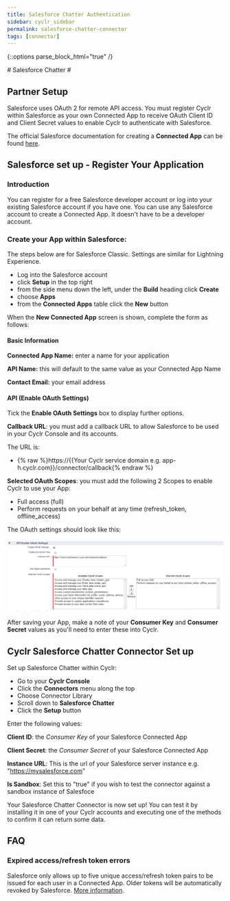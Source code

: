 ```yaml
---
title: Salesforce Chatter Authentication
sidebar: cyclr_sidebar
permalink: salesforce-chatter-connector
tags: [connector]
---
```

{::options parse_block_html="true" /}
<section class="card py-5 my-5">
# Salesforce Chatter #

Partner Setup
-------------

Salesforce uses OAuth 2 for remote API access. You must register Cyclr within Salesforce as your own Connected App to receive OAuth Client ID and Client Secret values to enable Cyclr to authenticate with Salesforce.

The official Salesforce documentation for creating a **Connected App** can be found [here](https://help.salesforce.com/articleView?id=connected_app_create.htm).

**Salesforce set up - Register Your Application**
-------------------------------------------------

### **Introduction**

You can register for a free Salesforce developer account or log into your existing Salesforce account if you have one. You can use any Salesforce account to create a Connected App. It doesn't have to be a developer account.

### **Create your App within Salesforce:**

The steps below are for Salesforce Classic. Settings are similar for Lightning Experience.

*   Log into the Salesforce account
*   click **Setup** in the top right
*   from the side menu down the left, under the **Build** heading click **Create**
*   choose **Apps**
*   from the **Connected Apps** table click the **New** button

When the **New Connected App** screen is shown, complete the form as follows:

#### **Basic Information**

**Connected App Name:** enter a name for your application

**API Name:** this will default to the same value as your Connected App Name

**Contact Email:** your email address

#### **API (Enable OAuth Settings)**

Tick the **Enable OAuth Settings** box to display further options.

**Callback URL**: you must add a callback URL to allow Salesforce to be used in your Cyclr Console and its accounts.

The URL is:

*   {% raw %}https://{{Your Cyclr service domain e.g. app-h.cyclr.com}}/connector/callback{% endraw %}

**Selected OAuth Scopes**: you must add the following 2 Scopes to enable Cyclr to use your App:

*   Full access (full)
*   Perform requests on your behalf at any time (refresh\_token, offline\_access)

The OAuth settings should look like this:

![Salesforce OAuth Partner Setup](./images/salesforce-partner-setup-oauth.png)

After saving your App, make a note of your **Consumer Key** and **Consumer Secret** values as you'll need to enter these into Cyclr.

**Cyclr Salesforce Chatter Connector Set up**
----------------

Set up Salesforce Chatter within Cyclr:

*   Go to your **Cyclr Console**
*   Click the **Connectors** menu along the top
*   Choose Connector Library
*   Scroll down to **Salesforce Chatter**
*   Click the **Setup** button

Enter the following values:

**Client ID**: the _Consumer Key_ of your Salesforce Connected App

**Client Secret**: the _Consumer Secret_ of your Salesforce Connected App

**Instance URL**: This is the url of your Salesforce server instance e.g. "https://mysalesforce.com"

**Is Sandbox**: Set this to "true" if you wish to test the connector against a sandbox instance of Salesfoce

Your Salesforce Chatter Connector is now set up! You can test it by installing it in one of your Cyclr accounts and executing one of the methods to confirm it can return some data.

**FAQ**
-------

### Expired access/refresh token errors

Salesforce only allows up to five unique access/refresh token pairs to be issued for each user in a Connected App. Older tokens will be automatically revoked by Salesforce. [More information](https://help.salesforce.com/articleView?id=remoteaccess_request_manage.htm).
</section>
